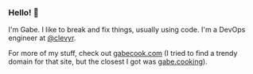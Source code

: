 ### Hello! :wave:

<!--
**gabe565/gabe565** is a ✨ _special_ ✨ repository because its `README.md` (this file) appears on your GitHub profile.

Here are some ideas to get you started:

- 🔭 I’m currently working on ...
- 🌱 I’m currently learning ...
- 👯 I’m looking to collaborate on ...
- 🤔 I’m looking for help with ...
- 💬 Ask me about ...
- 📫 How to reach me: ...
- 😄 Pronouns: ...
- ⚡ Fun fact: ...
-->

I'm Gabe. I like to break and fix things, usually using code. I'm a DevOps engineer at [@clevyr](https://github.com/clevyr).

For more of my stuff, check out [gabecook.com](https://gabecook.com) (I tried to find a trendy domain for that site, but the closest I got was [gabe.cooking](https://gabe.cooking)).
